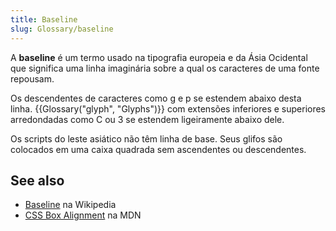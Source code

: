 ```yaml
---
title: Baseline
slug: Glossary/baseline
---
```


A **baseline** é um termo usado na tipografia europeia e da Ásia Ocidental que significa uma linha imaginária sobre a qual os caracteres de uma fonte repousam. 

Os descendentes de caracteres como g e p se estendem abaixo desta linha. {{Glossary("glyph", "Glyphs")}} com extensões inferiores e superiores arredondadas como C ou 3 se estendem ligeiramente abaixo dele.

Os scripts do leste asiático não têm linha de base. Seus glifos são colocados em uma caixa quadrada sem ascendentes ou descendentes. 
## See also

- [Baseline](<https://pt.wikipedia.org/wiki/Baseline_(typography)>) na Wikipedia
- [CSS Box Alignment](/pt-BR/docs/Web/CSS/CSS_Box_Alignment#tipos_de_alinhamento) na MDN
